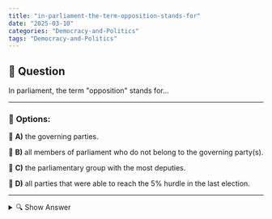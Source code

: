 ```yaml
---
title: "in-parliament-the-term-opposition-stands-for"
date: "2025-03-10"
categories: "Democracy-and-Politics"
tags: "Democracy-and-Politics"
---
```


## 📌 **Question**

In parliament, the term "opposition" stands for...



---

### 📝 **Options:**

🔘 **A)** the governing parties.

🔘 **B)** all members of parliament who do not belong to the governing party(s).

🔘 **C)** the parliamentary group with the most deputies.

🔘 **D)** all parties that were able to reach the 5% hurdle in the last election.

---

<details>
  <summary>🔍 Show Answer</summary>

  <p>
💡  <b>Correct Answer:</b>  b
  </p>
  <p>
    📖<b>Explanation:</b>
    In parliamentary democracies, the term "opposition" refers to the parties or MPs that are not part of the governing coalition. The opposition plays an important role by critically monitoring the government's work, putting forward alternative proposals and stimulating debate. It ensures that different opinions are represented in parliament and contributes to the control and balance of power. The opposition can influence legislative procedures and serves as a constructive opponent to the ruling party. Understanding this role is essential in order to understand the function and dynamics of a parliament.
  </p>
</details>

